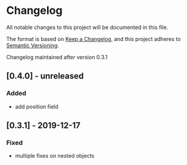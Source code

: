 # Changelog
All notable changes to this project will be documented in this file.

The format is based on [Keep a Changelog](https://keepachangelog.com/en/1.0.0/),
and this project adheres to [Semantic Versioning](https://semver.org/spec/v2.0.0.html).

Changelog maintained after version 0.3.1

## [0.4.0] - unreleased

### Added

- add position field

## [0.3.1] - 2019-12-17

### Fixed

- multiple fixes on nested objects

